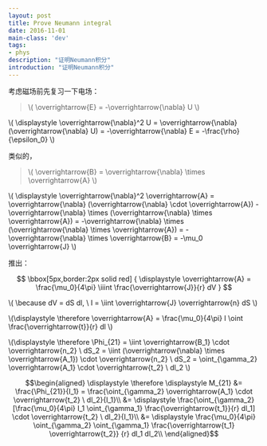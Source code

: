 ```yaml
---
layout: post
title: Prove Neumann integral
date: 2016-11-01
main-class: 'dev'
tags:
- phys
description: "证明Neumann积分"
introduction: "证明Neumann积分"
---
```


考虑磁场前先复习一下电场：

>\\(
\overrightarrow{E} = -\overrightarrow{\nabla} U
\\)
>
\\( \displaystyle
\overrightarrow{\nabla}^2 U
= \overrightarrow{\nabla} (\overrightarrow{\nabla} U)
= -\overrightarrow{\nabla} E
= -\frac{\rho}{\epsilon_0}
\\)

类似的，

>\\(
\overrightarrow{B} = \overrightarrow{\nabla} \times \overrightarrow{A}
\\)
>
\\( \displaystyle
\overrightarrow{\nabla}^2 \overrightarrow{A}
= \overrightarrow{\nabla} (\overrightarrow{\nabla} \cdot \overrightarrow{A}) - 
\overrightarrow{\nabla} \times (\overrightarrow{\nabla} \times \overrightarrow{A})
= -\overrightarrow{\nabla} \times (\overrightarrow{\nabla} \times \overrightarrow{A})
= -\overrightarrow{\nabla} \times \overrightarrow{B}
= -\mu_0 \overrightarrow{J}
\\)

推出：

$$ \bbox[5px,border:2px solid red]
{
\displaystyle
\overrightarrow{A} = \frac{\mu_0}{4\pi} \iiint \frac{\overrightarrow{J}}{r} dV
}
$$

\\(
\because dV = dS dl, \ I = \iint \overrightarrow{J} \overrightarrow{n} dS
\\)

\\(\displaystyle
\therefore \overrightarrow{A} = \frac{\mu_0}{4\pi} I \oint \frac{\overrightarrow{t}}{r} dl
\\)

\\(\displaystyle
\therefore \Phi_{21} = \iint \overrightarrow{B_1} \cdot \overrightarrow{n_2} \ dS_2
= \iint (\overrightarrow{\nabla} \times \overrightarrow{A_1}) \cdot \overrightarrow{n_2} \ dS_2
= \oint_{\gamma_2} \overrightarrow{A_1} \cdot \overrightarrow{t_2} \ dl_2
\\)


$$\begin{aligned}
\displaystyle
\therefore \displaystyle M_{21} &= \frac{\Phi_{21}}{I_1} = \frac{\oint_{\gamma_2} \overrightarrow{A_1} \cdot \overrightarrow{t_2} \ dl_2}{I_1}\\
&= \displaystyle \frac{\oint_{\gamma_2} [\frac{\mu_0}{4\pi} I_1 \oint_{\gamma_1} \frac{\overrightarrow{t_1}}{r} dl_1] \cdot \overrightarrow{t_2} \ dl_2}{I_1}\\
&= \displaystyle \frac{\mu_0}{4\pi} \oint_{\gamma_2} \oint_{\gamma_1} \frac{\overrightarrow{t_1} \overrightarrow{t_2}} {r} dl_1 dl_2\\
\end{aligned}$$







